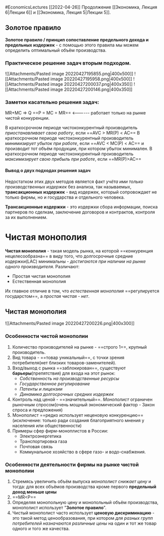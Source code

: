 #EconomicsLectures
[[2022-04-26]]
Продолжение  [[Экономика, Лекция 6|Лекции 6]] и [[Экономика, Лекция 5|Лекции 5]].
## Золотое правило
**Золотое правило / принцип сопоставление предельного дохода и предельных издержек** - с помощью этого правила мы можем определить оптимальный объём производства.
### Практическое решение задач вторым подходом.
![[Attachments/Pasted image 20220427195855.png|400x500]] 
![[Attachments/Pasted image 20220427195958.png|400x500]]
![[Attachments/Pasted image 20220427200037.png|400x350]]
![[Attachments/Pasted image 20220427200146.png|400x350]]
### Заметки касательно решения задач:
MR+MC => Q
==P = MC = MR== <------ работает только на рынке чистой конкуренции.

В краткосрочном периоде чистоконкурентный производитель *приостанавливает свою работу*, если   ==AVC > MR(P) < AC==
В краткосрочном периоде чистоконкурентный производитель *минимизирует убыток при работе*, если ==AVC < MC(P) < AC== и производит тот объём продукции, при котором убыток минимален.
В краткосрочном периоде чистоконкурентный производитель *максимизирует свою прибыль при работе*, если ==MR(P)>AC==

#### Вывод о двух подходах решения задач
Недостатком этих двух методов является факт *учёта ими только производственных издержек* без анализа, так называемых, **трансакционных издержек** - вид издержек, который сопровождает не только фирмы, но и государства и отдельного человека.

**Трансакционные издержки** - это издержки сбора информации, поиска партнеров по сделкам, заключение договоров и контрактов, контроля за их выполнением. 

# Чистая монополия 
**Чистая монополия** - такая модель рынка, на которой ==конкуренция нецелесообразна== в виду того, что долгосрочные средние издержки(LAC) минимальны - *достигаются при наличии на рынке одного производителя*.
Различают:
- Простая чистая монополия
- Естественная монополия

Их главное отличие в том, что *естественная монополия* ==регулируется государстом==, а *простая чистая - нет*.

## Чистая монополия
![[Attachments/Pasted image 20220427200226.png|400x300]]
### Особенности чистой монополии
1) Количество производителей на рынке - ==строго 1==, крупный производитель.
2) Вид товара - ==товар уникальный==, с точки зрения потребителя(нет близких товаров-заменителей).
3) Вход/выход с рынка ==заблокирован==, существуют **барьеры**(препятствия) для входа на этот рынок:
	- *Собственность на производственные ресурсы*
	- *Государственное регулирование*
	- *Патенты и лицензии*
	- *Динамика долгосрочных средних издержек*
4) Контроль над ценой - ==значительный==. *Монополист* ограничен рыночным спросом(очень мощный экономический фактор - Закон спроса и предложения)
5) Монополист ==редко использует неценовую конкуренцию==(исключение: только ради создания благоприятного мнения у населения или общественности)
6) Примеры сфер фирм-моноплистов в России:
	- Электроэнергетика
	- Транспортировка газа
	- Почтовая связь
	- Коммунальное хозяйство в сфере газо- и водо-снабжения.

### Особенности деятельности фирмы на рынке чистой монополии
1) Стремясь увеличить объём выпуска *монополист снижает цену* и тогда: для всех объёмов производства кроме первого **предельный доход меньше цены**
2) ==MR<P==
3) Определяя монопольную цену и монопольный объём производства, монополист использует "**Золотое правило**".
4) Чистый монополист часто использует **ценовую дискриминацию** - это такой метод ценообразования, при котором *для разных групп потребителей назначаются различные цены* на один и тот же товар одного и того же качества.

